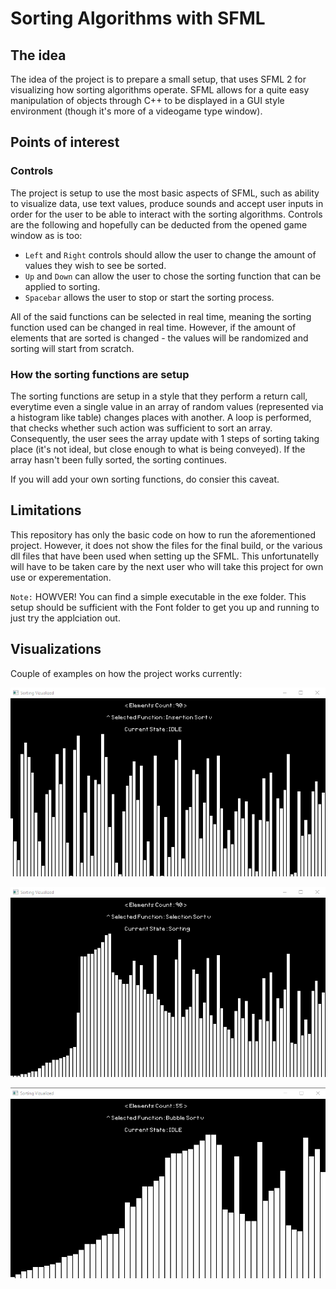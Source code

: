 # Sorting Algorithms with SFML

## The idea

The idea of the project is to prepare a small setup, that uses SFML 2 for visualizing how sorting algorithms operate. SFML allows for a quite easy manipulation
of objects through C++ to be displayed in a GUI style environment (though it's more of a videogame type window).

## Points of interest

### Controls

The project is setup to use the most basic aspects of SFML, such as ability to visualize data, use text values, produce sounds and accept user inputs
in order for the user to be able to interact with the sorting algorithms. Controls are the following and hopefully can be deducted from the opened
game window as is too:

* `Left` and `Right` controls should allow the user to change the amount of values they wish to see be sorted.
* `Up` and `Down` can allow the user to chose the sorting function that can be applied to sorting.
* `Spacebar` allows the user to stop or start the sorting process.

All of the said functions can be selected in real time, meaning the sorting function used can be changed in real time. However, if the amount of elements
that are sorted is changed - the values will be randomized and sorting will start from scratch.

### How the sorting functions are setup

The sorting functions are setup in a style that they perform a return call, everytime even a single value in an array of random values (represented via
a histogram like table) changes places with another. A loop is performed, that checks whether such action was sufficient to sort an array. Consequently,
the user sees the array update with 1 steps of sorting taking place (it's not ideal, but close enough to what is being conveyed). If the array hasn't been
fully sorted, the sorting continues.

If you will add your own sorting functions, do consier this caveat.

## Limitations

This repository has only the basic code on how to run the aforementioned project. However, it does not show the files for the final build, or the
various dll files that have been used when setting up the SFML. This unfortunatelly will have to be taken care by the next user who will take this
project for own use or experementation.

`Note:` HOWVER! You can find a simple executable in the exe folder. This setup should be sufficient with the Font folder to get you up and
running to just try the applciation out.

## Visualizations

Couple of examples on how the project works currently:

![alt text](https://github.com/Si-ja/SortingInSFML/blob/master/Visuals/IDLEstate.png "IDLE State")

![alt text](https://github.com/Si-ja/SortingInSFML/blob/master/Visuals/SortingHappening.png "Sorting Happening")

![alt text](https://github.com/Si-ja/SortingInSFML/blob/master/Visuals/SortingChangedMidWay.png "Sorting Changed Mid Way")